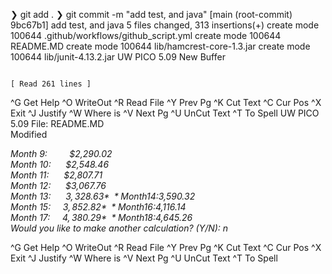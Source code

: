 ❯ git add .
❯ git commit -m "add test, and java"
[main (root-commit) 9bc67b1] add test, and java
 5 files changed, 313 insertions(+)
 create mode 100644 .github/workflows/github_script.yml
 create mode 100644 README.MD
 create mode 100644 lib/hamcrest-core-1.3.jar
 create mode 100644 lib/junit-4.13.2.jar
  UW PICO 5.09                                                                                              New Buffer





















                                                                                                  [ Read 261 lines ]
^G Get Help                        ^O WriteOut                        ^R Read File                       ^Y Prev Pg                         ^K Cut Text                        ^C Cur Pos
^X Exit                            ^J Justify                         ^W Where is                        ^V Next Pg                         ^U UnCut Text                      ^T To Spell
  UW PICO 5.09                                                                                       File: README.MD                                                                                        
Modified

*Month 9:         $2,290.02*\
*Month 10:      $2,548.46*\
*Month 11:      $2,807.71*\
*Month 12:      $3,067.76*\
*Month 13:      $3,328.63*\
*Month 14:     $3,590.32*\
*Month 15:     $3,852.82*\
*Month 16:     $4,116.14*\
*Month 17:     $4,380.29*\
*Month 18:     $4,645.26*\
*Would you like to make another calculation? (Y/N): n*










^G Get Help                        ^O WriteOut                        ^R Read File                       ^Y Prev Pg                         ^K Cut Text                        ^C Cur Pos
^X Exit                            ^J Justify                         ^W Where is                        ^V Next Pg                         ^U UnCut Text                      ^T To Spell
